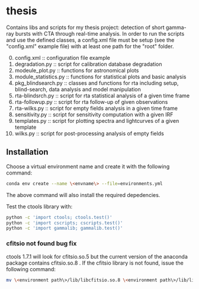 # thesis
Contains libs and scripts for my thesis project: detection of short gamma-ray bursts with CTA through real-time analysis. In order to run the scripts and use the defined classes, a config.xml file must be setup (see the "config.xml" example file) with at least one path for the "root" folder.

0. config.xml :: configuration file example
1. degradation.py :: script for calibration database degradation
2. modeule_plot.py :: functions for astronomical plots
3. module_statistics.py :: functions for statistical plots and basic analysis
4. pkg_blindsearch.py :: classes and functions for rta including setup, blind-search, data analysis and  model manipulation
5. rta-blindsrch.py :: script for rta statistical analysis of a given time frame
6. rta-followup.py :: script for rta follow-up of given observations
7. rta-wilks.py :: script for empty fields analysis in a given time frame
8. sensitivity.py :: script for sensitivity computation with a given IRF
9. templates.py :: script for plotting spectra and lightcurves of a given template
10. wilks.py :: script for post-processing analysis of empty fields

## Installation

Choose a virtual environment name and create it with the following command: 
```bash
conda env create --name \<envname\> --file=environments.yml
```
The above command will also install the required depedencies.

Test the ctools library with:
```bash
python -c 'import ctools; ctools.test()'
python -c 'import cscripts; cscripts.test()'
python -c 'import gammalib; gammalib.test()'
```


### cfitsio not found bug fix
ctools 1.7.1 will look for cfitsio.so.5 but the current version of the anaconda package contains cfitsio.so.8 . 
If the cfitsio library is not found, issue the following command:
```bash
mv \<environment path\>/lib/libcfitsio.so.8 \<environment path\>/lib/libcfitsio.so.5
```